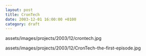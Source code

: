 ```yaml
---
layout: post
title: CronTech
date: 2003-12-01 16:00:00 +0100
category: draft
---
```


assets/images/projects/2003/12/crontech.jpg

assets/images/projects/2003/12/CronTech-the-first-episode.jpg
